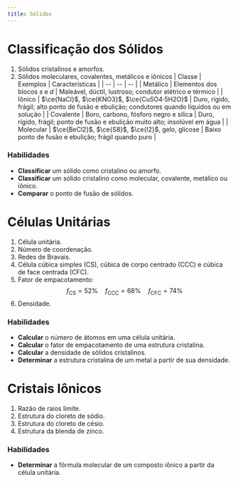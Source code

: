 ```yaml
---
title: Sólidos
---
```


# Classificação dos Sólidos

1. Sólidos cristalinos e amorfos.
2. Sólidos moleculares, covalentes, metálicos e iônicos
    | Classe | Exemplos | Características |
    | -- | -- | -- |
    | Metálico  | Elementos dos blocos $s$ e $d$ | Maleável, dúctil, lustroso; condutor elétrico e térmico |
    | Iônico    |  $\ce{NaCl}$, $\ce{KNO3}$, $\ce{CuSO4·5H2O}$  | Duro, rígido, frágil; alto ponto de fusão e ebulição; condutores quando líquidos ou em solução |
    | Covalente | Boro, carbono, fósforo negro e sílica | Duro, rígido, frágil; ponto de fusão e ebulição muito alto; insolúvel em água  |
    | Molecular | $\ce{BeCl2}$, $\ce{S8}$, $\ce{I2}$, gelo, glicose | Baixo ponto de fusão e ebulição; frágil quando puro |


### Habilidades

- **Classificar** um sólido como cristalino ou amorfo.
- **Classificar** um sólido cristalino como molecular, covalente, metálico ou iônico.
- **Comparar** o ponto de fusão de sólidos.


# Células Unitárias

1. Célula unitária.
2. Número de coordenação.
3. Redes de Bravais.
4. Célula cúbica simples (CS), cúbica de corpo centrado (CCC) e cúbica de face centrada (CFC).
5. Fator de empacotamento:
    $$
    f_\text{CS} = 52\% 
    \quad f_\text{CCC} = 68\% 
    \quad f_\text{CFC} = 74\% 
    $$
6. Densidade.

### Habilidades

- **Calcular** o número de átomos em uma célula unitária.
- **Calcular** o fator de empacotamento de uma estrutura cristalina.
- **Calcular** a densidade de sólidos cristalinos.
- **Determinar** a estrutura cristalina de um metal a partir de sua densidade.

# Cristais Iônicos

1. Razão de raios limite.
2. Estrutura do cloreto de sódio.
3. Estrutura do cloreto de césio.
4. Estrutura da blenda de zinco.

### Habilidades

- **Determinar** a fórmula molecular de um composto iônico a partir da célula unitária.